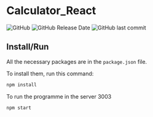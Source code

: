 # Calculator_React 

![GitHub](https://img.shields.io/github/license/lfresnog/Calculator_React)
![GitHub Release Date](https://img.shields.io/github/release-date/lfresnog/Calculator_React)
![GitHub last commit](https://img.shields.io/github/last-commit/lfresnog/Calculator_React)

## Install/Run

All the necessary packages are in the `package.json` file.

To install them, run this command:

```js
npm install
```

To run the programme in the server 3003

```js
npm start
```